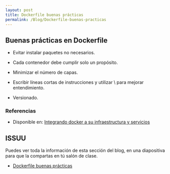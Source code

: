 ```yaml
---
layout: post
title: Dockerfile buenas prácticas
permalink: /Blog/Dockerfile-buenas-practicas
---
```

## Buenas prácticas en Dockerfile

* Evitar instalar paquetes no necesarios.

* Cada contenedor debe cumplir solo un propósito.

* Minimizar el número de capas.

* Escribir líneas cortas de instrucciones y utilizar \ para mejorar entendimiento.

* Versionado.

### Referencias

* Disponible en: [Integrando docker a su infraestructura y servicios](https://mmorejon.io/curso/integrando-docker-a-su-infaestructura-y-servicios)

## ISSUU

Puedes ver toda la información de esta sección del blog, en una diapositiva para que la compartas en tú salón de clase.

* [Dockerfile buenas prácticas](https://issuu.com/johanse/docs/seccion-6-dockerfile-buenas-practicas.pptx)
